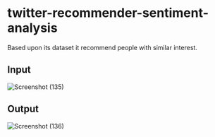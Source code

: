 # twitter-recommender-sentiment-analysis
Based upon its dataset it recommend people with similar interest.


## Input
![Screenshot (135)](https://user-images.githubusercontent.com/96521078/229467042-fa349ee9-a5fa-48ed-b548-2b170177d261.png)

## Output
![Screenshot (136)](https://user-images.githubusercontent.com/96521078/229467079-1c3c4cc1-c043-4d76-98cf-89c5687d9037.png)
